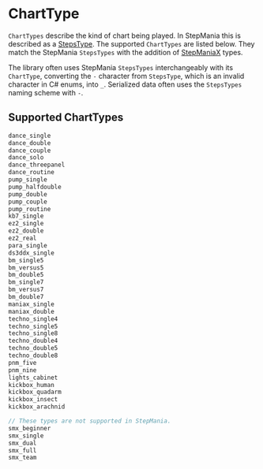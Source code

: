 # ChartType

`ChartTypes` describe the kind of chart being played. In StepMania this is described as a [StepsType](https://github.com/stepmania/stepmania/blob/6a645b4710dd6a89a5f22a2d849e86a98af5c9a3/src/GameManager.cpp#L47). The supported `ChartTypes` are listed below. They match the StepMania `StepsTypes` with the addition of [StepManiaX](https://stepmaniax.com/) types.

The library often uses StepMania `StepsTypes` interchangeably with its `ChartType`, converting the `-` character from `StepsType`, which is an invalid character in C# enums, into `_`. Serialized data often uses the `StepsTypes` naming scheme with `-`.

## Supported ChartTypes

```C#
dance_single
dance_double
dance_couple
dance_solo
dance_threepanel
dance_routine
pump_single
pump_halfdouble
pump_double
pump_couple
pump_routine
kb7_single
ez2_single
ez2_double
ez2_real
para_single
ds3ddx_single
bm_single5
bm_versus5
bm_double5
bm_single7
bm_versus7
bm_double7
maniax_single
maniax_double
techno_single4
techno_single5
techno_single8
techno_double4
techno_double5
techno_double8
pnm_five
pnm_nine
lights_cabinet
kickbox_human
kickbox_quadarm
kickbox_insect
kickbox_arachnid

// These types are not supported in StepMania.
smx_beginner
smx_single
smx_dual
smx_full
smx_team
```